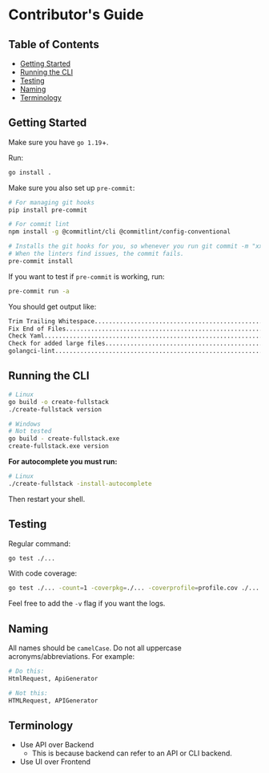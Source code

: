 # Contributor's Guide <!-- omit in toc -->

## Table of Contents <!-- omit in toc -->

- [Getting Started](#getting-started)
- [Running the CLI](#running-the-cli)
- [Testing](#testing)
- [Naming](#naming)
- [Terminology](#terminology)

## Getting Started

Make sure you have `go 1.19`+.

Run:

```bash
go install .
```

Make sure you also set up `pre-commit`:

```bash
# For managing git hooks
pip install pre-commit

# For commit lint
npm install -g @commitlint/cli @commitlint/config-conventional

# Installs the git hooks for you, so whenever you run git commit -m "xxxx", it will run the linters automatically.
# When the linters find issues, the commit fails.
pre-commit install
```

If you want to test if `pre-commit` is working, run:

```bash
pre-commit run -a
```

You should get output like:

```bash
Trim Trailing Whitespace.................................................Passed
Fix End of Files.........................................................Passed
Check Yaml...............................................................Passed
Check for added large files..............................................Passed
golangci-lint............................................................Passed
```

## Running the CLI

```bash
# Linux
go build -o create-fullstack
./create-fullstack version

# Windows
# Not tested
go build - create-fullstack.exe
create-fullstack.exe version
```

**For autocomplete you must run:**

```bash
# Linux
./create-fullstack -install-autocomplete
```

Then restart your shell.

## Testing

Regular command:

```bash
go test ./...
```

With code coverage:

```bash
go test ./... -count=1 -coverpkg=./... -coverprofile=profile.cov ./... && go tool cover -func profile.cov
```

Feel free to add the `-v` flag if you want the logs.

## Naming

All names should be `camelCase`. Do not all uppercase acronyms/abbreviations. For example:

```bash
# Do this:
HtmlRequest, ApiGenerator

# Not this:
HTMLRequest, APIGenerator
```

## Terminology

- Use API over Backend
  - This is because backend can refer to an API or CLI backend.
- Use UI over Frontend
